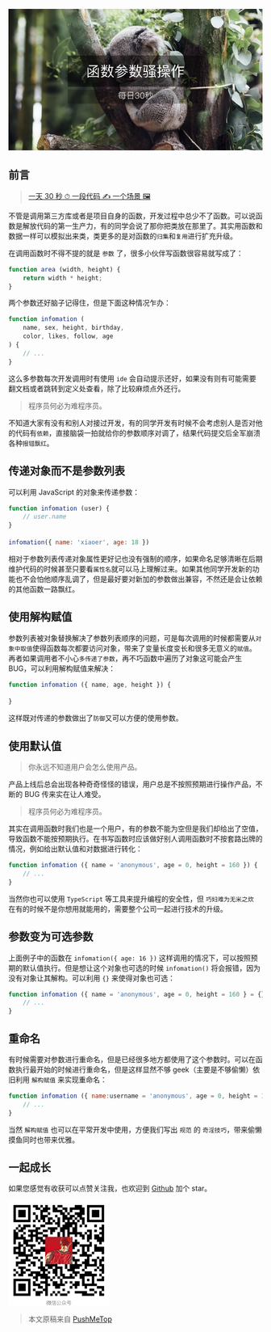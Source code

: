 <!-- # 函数参数骚操作 -->

![封面](https://raw.githubusercontent.com/pushmetop/resource/master/30-seconds-for-everyday/function-params/poster.png)

## 前言

> [一天 30 秒 ⏱ 一段代码 ✍️ 一个场景 🖼](https://github.com/pushmetop/30-seconds-for-everyday)

不管是调用第三方库或者是项目自身的函数，开发过程中总少不了函数。可以说函数是解放代码的第一生产力，有的同学会说了那你把类放在那里了。其实用函数和数据一样可以模拟出来类，类更多的是对函数的`归集`和`复用`进行扩充升级。

在调用函数时不得不提的就是 `参数` 了，很多小伙伴写函数很容易就写成了：

```javascript
function area (width, height) {  
    return width * height;
}
```

两个参数还好脑子记得住，但是下面这种情况乍办：

```javascript
function infomation (
    name, sex, height, birthday, 
    color, likes, follow, age
) {
    // ...
}
```

这么多参数每次开发调用时有使用 `ide` 会自动提示还好，如果没有则有可能需要翻文档或者跳转到定义处查看，除了比较麻烦点外还行。

> 程序员何必为难程序员。

不知道大家有没有和别人对接过开发，有的同学开发有时候不会考虑别人是否对他的代码有`依赖`，直接脑袋一拍就给你的参数顺序对调了，结果代码提交后全军崩溃各种`报错飘红`。

## 传递对象而不是参数列表

可以利用 JavaScript 的对象来传递参数：

```javascript
function infomation (user) {
    // user.name
}

infomation({ name: 'xiaoer', age: 18 })
```

相对于参数列表传递对象属性更好记也没有强制的顺序，如果命名足够清晰在后期维护代码的时候甚至只要看`属性名`就可以马上理解过来。如果其他同学开发新的功能也不会怕他顺序乱调了，但是最好要对新加的参数做出兼容，不然还是会让依赖的其他函数一路飘红。

## 使用解构赋值

参数列表被对象替换解决了参数列表顺序的问题，可是每次调用的时候都需要从`对象中取值`使得函数每次都要访问对象，带来了变量长度变长和很多无意义的`赋值`。再者如果调用者不小心`多传递了参数`，再不巧函数中遍历了对象这可能会产生BUG，可以利用解构赋值来解决：

```javascript
function infomation ({ name, age, height }) {

}
```

这样既对传递的参数做出了`防御`又可以方便的使用参数。

## 使用默认值

> 你永远不知道用户会怎么使用产品。

产品上线后总会出现各种奇奇怪怪的错误，用户总是不按照预期进行操作产品，不断的 BUG 传来实在让人难受。

> 程序员何必为难程序员。

其实在调用函数时我们也是一个用户，有的参数不能为空但是我们却给出了空值，导致函数不能按预期执行。在书写函数时应该做好别人调用函数时不按套路出牌的情况，例如给出默认值和对数据进行转化：


```javascript
function infomation ({ name = 'anonymous', age = 0, height = 160 }) {
    // ...
}
```

当然你也可以使用 `TypeScript` 等工具来提升编程的安全性，但 `巧妇难为无米之炊` 在有的时候不是你想用就能用的，需要整个公司一起进行技术的升级。

## 参数变为可选参数

上面例子中的函数在 `infomation({ age: 16 })` 这样调用的情况下，可以按照预期的默认值执行。但是想让这个对象也可选的时候 `infomation()` 将会报错，因为没有对象让其解构。可以利用 `{}` 来使得对象也可选：

```javascript
function infomation ({ name = 'anonymous', age = 0, height = 160 } = {}) {
    // ...
}
```

## 重命名

有时候需要对参数进行重命名，但是已经很多地方都使用了这个参数时。可以在函数执行最开始的时候进行重命名，但是这样显然不够 geek（主要是不够偷懒）依旧利用 `解构赋值` 来实现重命名：

```javascript
function infomation ({ name:username = 'anonymous', age = 0, height = 160 } = {}) {
    // ...
}
```

当然 `解构赋值` 也可以在平常开发中使用，方便我们写出 `规范` 的 `奇淫技巧`，带来偷懒摸鱼同时也带来优雅。

## 一起成长

如果您感觉有收获可以点赞关注我，也欢迎到 [Github](https://github.com/pushmetop/30-seconds-for-everyday) 加个 star。

![微信公众号](https://raw.githubusercontent.com/pushmetop/resource/master/donate/pushmetop.png)

> 本文原稿来自 [PushMeTop](https://github.com/pushmetop)